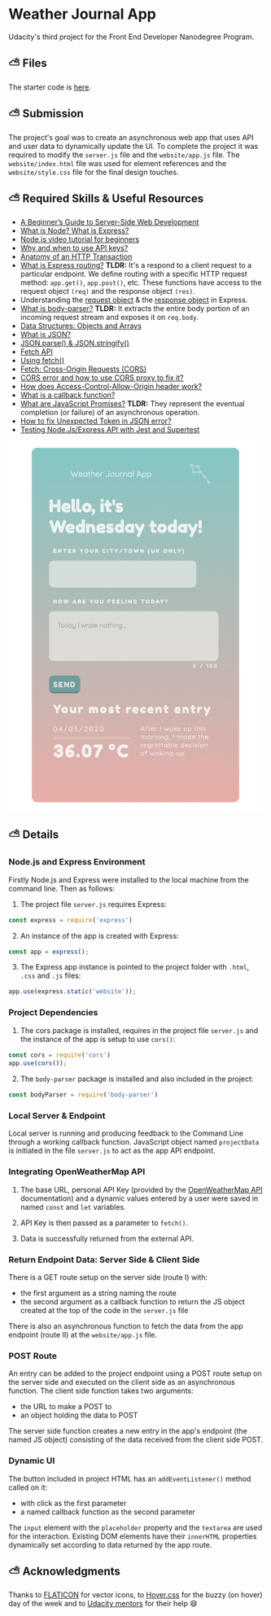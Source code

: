 # Weather Journal App

Udacity's third project for the Front End Developer Nanodegree Program.

## ⛅ Files

The starter code is [here](https://github.com/udacity/fend/tree/refresh-2019/projects/weather-journal-app).
 
## ⛅ Submission

The project's goal was to create an asynchronous web app that uses API and user data to dynamically update the UI. To complete the project it was required to modify the `server.js` file and the `website/app.js` file. The `website/index.html` file was used for element references and the `website/style.css` file for the final design touches.

## ⛅ Required Skills & Useful Resources

* [A Beginner’s Guide to Server-Side Web Development](https://blog.bitsrc.io/a-beginners-guide-to-server-side-web-development-with-node-js-17385da09f93)
* [What is Node? What is Express?](https://developer.mozilla.org/en-US/docs/Learn/Server-side/Express_Nodejs/Introduction)
* [Node.js video tutorial for beginners](https://www.youtube.com/watch?v=TlB_eWDSMt4)
* [Why and when to use API keys?](https://cloud.google.com/endpoints/docs/openapi/when-why-api-key)
* [Anatomy of an HTTP Transaction](https://nodejs.org/en/docs/guides/anatomy-of-an-http-transaction/)
* [What is Express routing?](https://expressjs.com/en/guide/routing.html) **TLDR:** It's a respond to a client request to a particular endpoint. We define routing with a specific HTTP request method: `app.get()`, `app.post()`, etc. These functions have access to the request object `(req)` and the response object `(res)`.
* Understanding the [request object](https://alligator.io/nodejs/req-object-in-expressjs/) & the [response object](https://alligator.io/nodejs/res-object-in-expressjs/) in Express.
* [What is body-parser?](https://github.com/expressjs/body-parser) **TLDR:** It extracts the entire body portion of an incoming request stream and exposes it on `req.body`.
* [Data Structures: Objects and Arrays](https://eloquentjavascript.net/04_data.html)
* [What is JSON?](https://developer.mozilla.org/en-US/docs/Learn/JavaScript/Objects/JSON)
* [JSON.parse() & JSON.stringify()](https://alligator.io/nodejs/req-object-in-expressjs/)
* [Fetch API](https://developer.mozilla.org/en-US/docs/Web/API/Fetch_API)
* [Using fetch()](https://developer.mozilla.org/en-US/docs/Web/API/Fetch_API/Using_Fetch)
* [Fetch: Cross-Origin Requests (CORS)](https://javascript.info/fetch-crossorigin)
* [CORS error and how to use CORS proxy to fix it?](https://www.freecodecamp.org/forum/t/calling-openweathermap-api-is-blocked-due-to-cors-header-access-control-allow-origin-missing/191868)
* [How does Access-Control-Allow-Origin header work?](https://stackoverflow.com/questions/10636611/how-does-access-control-allow-origin-header-work)
* [What is a callback function?](https://codeburst.io/javascript-what-the-heck-is-a-callback-aba4da2deced)
* [What are JavaScript Promises?](https://developer.mozilla.org/en-US/docs/Web/JavaScript/Guide/Using_promises) **TLDR:** They represent the eventual completion (or failure) of an asynchronous operation.
* [How to fix Unexpected Token in JSON error?](https://www.youtube.com/watch?v=RcEmaTVIE24)
* [Testing Node.Js/Express API with Jest and Supertest](https://www.oriechinedu.com/posts/testing-nodejs-express-api-with-jest-and-supertest)

<img src="website/images/weatherapp.png" width="500">

## ⛅ Details

### Node.js and Express Environment

Firstly Node.js and Express were installed to the local machine from the command line. Then as follows:

1. The project file `server.js` requires Express:

```javascript 
const express = require('express')
```
2. An instance of the app is created with Express:

```javascript 
const app = express();
```
3. The Express app instance is pointed to the project folder with `.html`, `.css` and `.js` files:

```javascript 
app.use(express.static('website'));
```

### Project Dependencies

1. The cors package is installed, requires in the project file `server.js` and the instance of the app is setup to use `cors()`:

```javascript 
const cors = require('cors')
app.use(cors());
```

2. The `body-parser` package is installed and also included in the project:

```javascript 
const bodyParser = require('body-parser')
```

### Local Server & Endpoint

Local server is running and producing feedback to the Command Line through a working callback function. JavaScript object named `projectData` is initiated in the file `server.js` to act as the app API endpoint.

### Integrating OpenWeatherMap API

1. The base URL, personal API Key (provided by the [OpenWeatherMap API](https://openweathermap.org/guide) documentation) and a dynamic values entered by a user were saved in named `const` and `let` variables.

2. API Key is then passed as a parameter to `fetch()`.

3. Data is successfully returned from the external API.

### Return Endpoint Data: Server Side & Client Side

There is a GET route setup on the server side (route I) with: 
* the first argument as a string naming the route
* the second argument as a callback function to return the JS object created at the top of the code in the `server.js` file

There is also an asynchronous function to fetch the data from the app endpoint (route II) at the `website/app.js` file.

### POST Route

An entry can be added to the project endpoint using a POST route setup on the server side and executed on the client side as an asynchronous function. The client side function takes two arguments: 
* the URL to make a POST to
* an object holding the data to POST

The server side function creates a new entry in the app's endpoint (the named JS object) consisting of the data received from the client side POST.

### Dynamic UI

The button included in project HTML has an `addEventListener()` method called on it:
* with click as the first parameter
* a named callback function as the second parameter

The `input` element with the `placeholder` property and the `textarea` are used for the interaction. Existing DOM elements have their `innerHTML` properties dynamically set according to data returned by the app route.

## ⛅ Acknowledgments

Thanks to [FLATICON](https://www.flaticon.com/) for vector icons, to [Hover.css](https://github.com/IanLunn/Hover) for the buzzy (on hover) day of the week and to [Udacity mentors](https://knowledge.udacity.com/?nanodegree=bbd30e82-cf43-11e9-89b6-db967b83808e&project=bbabc386-cf43-11e9-a90f-736e433c304f) for their help 😅